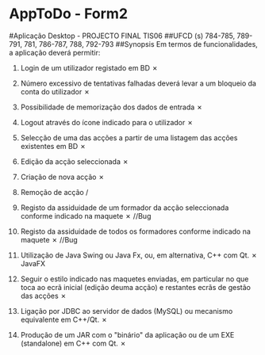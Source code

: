 # AppToDo - Form2
#Aplicação Desktop - PROJECTO FINAL TIS06
##UFCD (s) 784-785, 789-791, 781, 786-787, 788, 792-793
##Synopsis
Em termos de funcionalidades, a aplicação deverá permitir:

1. Login de um utilizador registado em BD  ✗

2. Número excessivo de tentativas falhadas deverá levar a um bloqueio da conta do utilizador  ✗

3. Possibilidade de memorização dos dados de entrada ✗

4. Logout através do ícone indicado para o utilizador  ✗

5. Selecção de uma das acções a partir de uma listagem das acções existentes em BD  ✗

6. Edição da acção seleccionada  ✗

7. Criação de nova acção  ✗

8. Remoção de acção  /

9. Registo da assiduidade de um formador da acção seleccionada conforme indicado na maquete  ✗ //Bug

10. Registo da assiduidade de todos os formadores conforme indicado na maquete  ✗ //Bug

11. Utilização de Java Swing ou Java Fx, ou, em alternativa, C++ com Qt.  ✗ JavaFX

12. Seguir o estilo indicado nas maquetes enviadas, em particular no que toca ao ecrã inicial (edição deuma acção) e restantes ecrãs de gestão das acções  ✗

13. Ligação por JDBC ao servidor de dados (MySQL) ou mecanismo equivalente em C++/Qt.  ✗

14. Produção de um JAR com o "binário" da aplicação ou de um EXE (standalone) em C++ com Qt.  ✗
